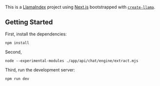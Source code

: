 This is a [LlamaIndex](https://www.llamaindex.ai/) project using [Next.js](https://nextjs.org/) bootstrapped with [`create-llama`](https://github.com/run-llama/LlamaIndexTS/tree/main/packages/create-llama).

## Getting Started

First, install the dependencies:

```
npm install
```

Second,
```
node --experimental-modules ./app/api/chat/engine/extract.mjs
```
Third, run the development server:

```
npm run dev
```
